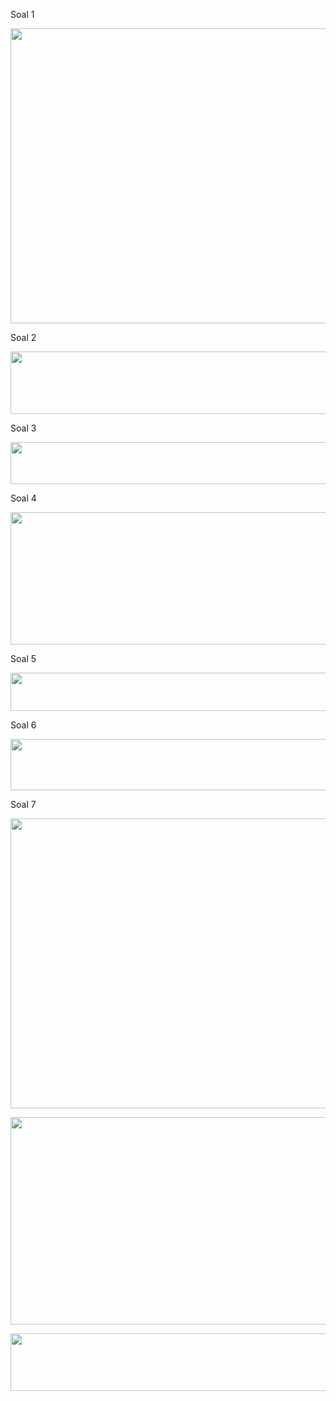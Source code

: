 
Soal 1<br>
<p align="center">
  <img width="1176" height="472" src="https://i.imgur.com/ejNNjGm.png">
</p>

Soal 2<br>
<p align="center">
  <img width="1447" height="100" src="https://i.imgur.com/vF9shX8.png">
</p>

Soal 3<br>
<p align="center">
  <img width="902" height="67" src="https://i.imgur.com/vmEVazh.png">
</p>

Soal 4<br>
<p align="center">
  <img width="1232" height="212" src="https://i.imgur.com/PJ2fr12.png">
</p>

Soal 5<br>
<p align="center">
  <img width="633" height="61" src="https://i.imgur.com/8AD240L.png">
</p>

Soal 6<br>
<p align="center">
  <img width="842" height="82" src="https://i.imgur.com/6KWJLWr.png">
</p>

Soal 7<br>
<p align="center">
  <img width="1462" height="464" src="https://i.imgur.com/pDggO2D.png">
</p>
<p align="center">
  <img width="1047" height="332" src="https://i.imgur.com/Lhn17KP.png">
</p>
<p align="center">
  <img width="1119" height="92" src="https://i.imgur.com/4q2v6lQ.png">
</p>

